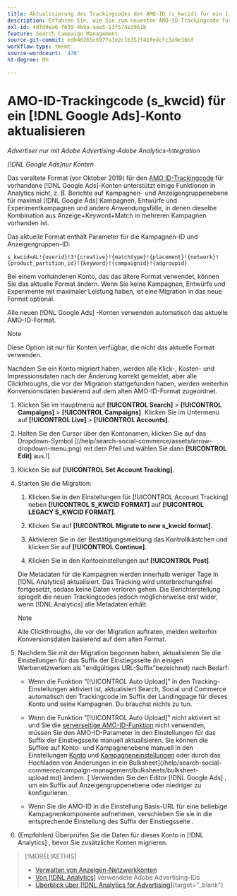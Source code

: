 ```yaml
---
title: Aktualisierung des Trackingcodes der AMO-ID (s_kwcid) für ein [!DNL Google Ads] Konto
description: Erfahren Sie, wie Sie zum neuesten AMO-ID-Trackingcode für ein [!DNL Google Ads] Konto wechseln.
exl-id: 4dfd9ea6-f639-4b9a-aaa5-13f574e3961b
feature: Search Campaign Management
source-git-commit: edb46265c6977a1e2c1b352f41fedcfc3a9e3bbf
workflow-type: tm+mt
source-wordcount: '478'
ht-degree: 0%

---
```


# AMO-ID-Trackingcode (s_kwcid) für ein [!DNL Google Ads]-Konto aktualisieren

*Advertiser nur mit Adobe Advertising-Adobe Analytics-Integration*

*[!DNL Google Ads]nur Konten*

Das veraltete Format (vor Oktober 2019) für den [AMO ID-Trackingcode](/help/integrations/analytics/ids.md#amo-id-formats) für vorhandene [!DNL Google Ads]-Konten unterstützt einige Funktionen in Analytics nicht, z. B. Berichte auf Kampagnen- und Anzeigengruppenebene für maximal [!DNL Google Ads] Kampagnen, Entwürfe und Experimentkampagnen und andere Anwendungsfälle, in denen dieselbe Kombination aus Anzeige+Keyword+Match in mehreren Kampagnen vorhanden ist.

Das aktuelle Format enthält Parameter für die Kampagnen-ID und Anzeigengruppen-ID:

```
s_kwcid=AL!{userid}!3!{creative}!{matchtype}!{placement}!{network}!{product_partition_id}!{keyword}!{campaignid}!{adgroupid}
```

Bei einem vorhandenen Konto, das das ältere Format verwendet, können Sie das aktuelle Format ändern. Wenn Sie keine Kampagnen, Entwürfe und Experimente mit maximaler Leistung haben, ist eine Migration in das neue Format optional.

Alle neuen [!DNL Google Ads] -Konten verwenden automatisch das aktuelle AMO-ID-Format.

>[!NOTE]
>
>Diese Option ist nur für Konten verfügbar, die nicht das aktuelle Format verwenden.
>
>Nachdem Sie ein Konto migriert haben, werden alle Klick-, Kosten- und Impressionsdaten nach der Änderung korrekt gemeldet, aber alle Clickthroughs, die vor der Migration stattgefunden haben, werden weiterhin Konversionsdaten basierend auf dem alten AMO-ID-Format zugeordnet.

1. Klicken Sie im Hauptmenü auf **[!UICONTROL Search]** \> **[!UICONTROL Campaigns]** \> **[!UICONTROL Campaigns]**. Klicken Sie im Untermenü auf **[!UICONTROL Live]** \> **[!UICONTROL Accounts]**.

1. Halten Sie den Cursor über den Kontonamen, klicken Sie auf das Dropdown-Symbol ](/help/search-social-commerce/assets/arrow-dropdown-menu.png) mit dem Pfeil und wählen Sie dann **[!UICONTROL Edit]** aus.![

1. Klicken Sie auf **[!UICONTROL Set Account Tracking]**.

1. Starten Sie die Migration:

   1. Klicken Sie in den Einstellungen für [!UICONTROL Account Tracking] neben **[!UICONTROL S_KWCID FORMAT]** auf **[!UICONTROL LEGACY S_KWCID FORMAT]**.

   1. Klicken Sie auf **[!UICONTROL Migrate to new s_kwcid format]**.

   1. Aktivieren Sie in der Bestätigungsmeldung das Kontrollkästchen und klicken Sie auf **[!UICONTROL Continue]**.

   1. Klicken Sie in den Kontoeinstellungen auf **[!UICONTROL Post]**.

   Die Metadaten für die Kampagnen werden innerhalb weniger Tage in [!DNL Analytics] aktualisiert. Das Tracking wird unterbrechungsfrei fortgesetzt, sodass keine Daten verloren gehen. Die Berichterstellung spiegelt die neuen Trackingcodes jedoch möglicherweise erst wider, wenn [!DNL Analytics] alle Metadaten erhält.

   >[!NOTE]
   >
   >Alle Clickthroughs, die vor der Migration auftraten, melden weiterhin Konversionsdaten basierend auf dem alten Format.

1. Nachdem Sie mit der Migration begonnen haben, aktualisieren Sie die Einstellungen für das Suffix der Einstiegsseite (in einigen Werbenetzwerken als &quot;endgültiges URL-Suffix&quot;bezeichnet) nach Bedarf:

   * Wenn die Funktion &quot;[!UICONTROL Auto Upload]&quot; in den Tracking-Einstellungen aktiviert ist, aktualisiert Search, Social und Commerce automatisch den Trackingcode im Suffix der Landingpage für dieses Konto und seine Kampagnen. Du brauchst nichts zu tun.

   * Wenn die Funktion &quot;[!UICONTROL Auto Upload]&quot; nicht aktiviert ist und Sie die [serverseitige AMO-ID-Funktion](/help/integrations/analytics/ids.md#amo-id-formats) nicht verwenden, müssen Sie den AMO-ID-Parameter in den Einstellungen für das Suffix der Einstiegsseite manuell aktualisieren. Sie können die Suffixe auf Konto- und Kampagnenebene manuell in den Einstellungen [Konto](/help/search-social-commerce/campaign-management/accounts/ad-network-account-manage.md) und [Kampagneneinstellungen](/help/search-social-commerce/campaign-management/campaigns/campaign-settings-google.md) oder durch das Hochladen von Änderungen in ein Bulksheet](/help/search-social-commerce/campaign-management/bulksheets/bulksheet-upload.md) ändern. [ Verwenden Sie den Editor [!DNL Google Ads] , um ein Suffix auf Anzeigengruppenebene oder niedriger zu konfigurieren.

   * Wenn Sie die AMO-ID in die Einstellung Basis-URL für eine beliebige Kampagnenkomponente aufnehmen, verschieben Sie sie in die entsprechende Einstellung des Suffix der Einstiegsseite .

1. (Empfohlen) Überprüfen Sie die Daten für dieses Konto in [!DNL Analytics] , bevor Sie zusätzliche Konten migrieren.

>[!MORELIKETHIS]
>
>* [Verwalten von Anzeigen-Netzwerkkonten](ad-network-account-manage.md)
>* [Von  [!DNL Analytics]](/help/integrations/analytics/ids.md) verwendete Adobe Advertising-IDs
>* [Überblick über  [!DNL Analytics for Advertising]](https://experienceleague.adobe.com/docs/advertising/integrations/home.html){target="_blank"}
